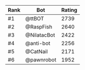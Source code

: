 Rank|Bot|Rating
---|---|---
#1|@ttBOT|2739
#2|@RaspFish|2640
#3|@NilatacBot|2422
#4|@anti-bot|2256
#5|@CatNail|2171
#6|@pawnrobot|1952
